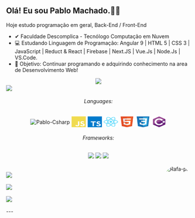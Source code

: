 ## Olá! Eu sou Pablo Machado.👨‍⚖️

Hoje estudo programação em geral, Back-End / Front-End

- ✔ Faculdade Descomplica - Tecnólogo Computação em Nuvem
- 💻 Estudando Linguagem de Programação: Angular 9 | HTML 5 | CSS 3 | JavaScript | Reduct & React | Firebase | Next.JS | Vue.Js | Node.Js | VS.Code.
- 🎯 Objetivo: Continuar programando e adquirindo conhecimento na area de Desenvolvimento Web!

<div align="center">
    <img src="https://github-readme-stats.vercel.app/api?username=pablerarock&show_icons=true&include_all_commits=true&line_height=20&hide_border=true&theme=dracula" width="440"/>
  <img src="https://github-readme-stats.vercel.app/api/top-langs/?username=pablerarock&langs_count=8)](https://github.com/pablerarock/github-readme-stats"

<div style="display: flex;">
  <h6>Languages:</h6>
  <img align="center" alt="Pablo-Csharp" height="30" width="40" src="https://pronama.jp/wp-content/uploads/2017/02/angular.png">
  <img align="center" alt="Pablo-Java" height="30" width="40" src="https://raw.githubusercontent.com/devicons/devicon/master/icons/javascript/javascript-plain.svg">
  <img align="center" alt="Pablo-TypeScript" height="30" width="40" src="https://raw.githubusercontent.com/devicons/devicon/master/icons/typescript/typescript-plain.svg">
  <img align="center" alt="Pablo-React" height="30" width="40" src="https://raw.githubusercontent.com/devicons/devicon/master/icons/react/react-original.svg">
  <img align="center" alt="Pablo-HMTL5" height="30" width="40" src="https://raw.githubusercontent.com/devicons/devicon/master/icons/html5/html5-original.svg">
  <img align="center" alt="Pablo-CSS3" height="30" width="40" src="https://raw.githubusercontent.com/devicons/devicon/master/icons/css3/css3-original.svg">
   <img align="center" alt="Pablo-Csharp" height="30" width="40" src="https://raw.githubusercontent.com/devicons/devicon/master/icons/csharp/csharp-original.svg">


  <h6>Frameworks:</h6>
  <img src="https://img.shields.io/badge/VUE.JS-%20?style=flat-square&logo=vue.js&logoColor=white&color=550b1a" height="16" />
  <img src="https://img.shields.io/badge/BOOTSTRAP-%20?style=flat-square&logo=bootstrap&logoColor=white&color=3d0829" height="16" />
  <img src="https://img.shields.io/badge/TAILWIND-%20?style=flat-square&logo=Tailwind%20CSS&logoColor=white&color=01004d" height="16" />
</div>
&nbsp;
<div>
 <img align="right" alt="Rafa-pic" height="150" style="border-radius:50px;" src="https://camo.githubusercontent.com/e4a569755580f96dce0e6d65bc761e0d9aef0fecae524ec73a1b0be60fc934fa/68747470733a2f2f7777772e6d79676f2e67652f75706c6f6164732f626c6f672f313538343032333739352e6a7067">

</div>
&nbsp;
<div>
  <a href="https://instagram.com/pablera_rock" target="_blank"><img src="https://img.shields.io/badge/-Instagram-%23E4405F?style=for-the-badge&logo=instagram&logoColor=white"      target="_blank"></a>
    
  <a href = "mailto:pablodm22@gmail.com"><img src="https://img.shields.io/badge/-Gmail-%23333?style=for-the-badge&logo=gmail&logoColor=white" target="_blank"></a>
    
  <a href="https://www.linkedin.com/in/pablo-machado-2510421a0" target="_blank"><img src="https://img.shields.io/badge/-LinkedIn-%230077B5?style=for-the-
  badge&logo=linkedin&logoColor=white" target="_blank"></a> 

</div>
---

